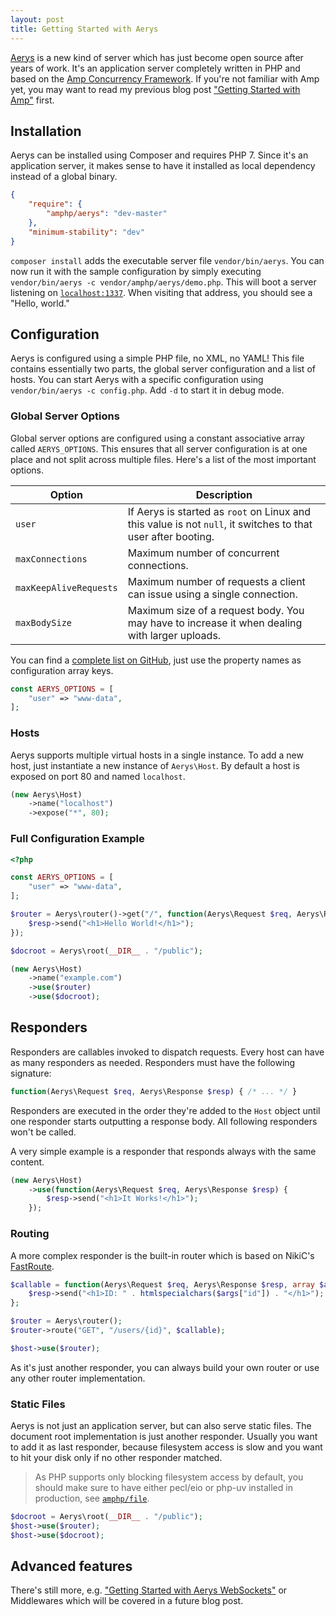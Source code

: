 ```yaml
---
layout: post
title: Getting Started with Aerys
---
```

[Aerys](https://github.com/amphp/aerys) is a new kind of server which has just become open source after years of work. It's an application server completely written in PHP and based on the [Amp Concurrency Framework](https://github.com/amphp/amp). If you're not familiar with Amp yet, you may want to read my previous blog post ["Getting Started with Amp"](/2015/09/20/getting-started-with-amp.html) first.

## Installation

Aerys can be installed using Composer and requires PHP 7. Since it's an application server, it makes sense to have it installed as local dependency instead of a global binary.

```json
{
    "require": {
        "amphp/aerys": "dev-master"
    },
    "minimum-stability": "dev"
}
```

`composer install` adds the executable server file `vendor/bin/aerys`. You can now run it with the sample configuration by simply executing `vendor/bin/aerys -c vendor/amphp/aerys/demo.php`. This will boot a server listening on [`localhost:1337`](http://localhost:1337/). When visiting that address, you should see a "Hello, world."

## Configuration

Aerys is configured using a simple PHP file, no XML, no YAML! This file contains essentially two parts, the global server configuration and a list of hosts. You can start Aerys with a specific configuration using `vendor/bin/aerys -c config.php`. Add `-d` to start it in debug mode.

### Global Server Options

Global server options are configured using a constant associative array called `AERYS_OPTIONS`. This ensures that all server configuration is at one place and not split across multiple files. Here's a list of the most important options.

Option                 | Description
-----------------------|------------
`user`                 | If Aerys is started as `root` on Linux and this value is not `null`, it switches to that user after booting.
`maxConnections`       | Maximum number of concurrent connections.
`maxKeepAliveRequests` | Maximum number of requests a client can issue using a single connection.
`maxBodySize`          | Maximum size of a request body. You may have to increase it when dealing with larger uploads.

You can find a [complete list on GitHub](https://github.com/amphp/aerys/blob/master/lib/Options.php), just use the property names as configuration array keys.

```php
const AERYS_OPTIONS = [
	"user" => "www-data",
];
```

### Hosts

Aerys supports multiple virtual hosts in a single instance. To add a new host, just instantiate a new instance of `Aerys\Host`. By default a host is exposed on port 80 and named `localhost`.

```php
(new Aerys\Host)
	->name("localhost")
	->expose("*", 80);
```

### Full Configuration Example

```php
<?php

const AERYS_OPTIONS = [
	"user" => "www-data",
];

$router = Aerys\router()->get("/", function(Aerys\Request $req, Aerys\Response $resp) {
	$resp->send("<h1>Hello World!</h1>");
});

$docroot = Aerys\root(__DIR__ . "/public");

(new Aerys\Host)
	->name("example.com")
	->use($router)
	->use($docroot);
```

## Responders

Responders are callables invoked to dispatch requests. Every host can have as many responders as needed. Responders must have the following signature:

```php
function(Aerys\Request $req, Aerys\Response $resp) { /* ... */ }
```

Responders are executed in the order they're added to the `Host` object until one responder starts outputting a response body. All following responders won't be called.

A very simple example is a responder that responds always with the same content.

```php
(new Aerys\Host)
	->use(function(Aerys\Request $req, Aerys\Response $resp) {
		$resp->send("<h1>It Works!</h1>");
	});
```

### Routing

A more complex responder is the built-in router which is based on NikiC's [FastRoute](https://github.com/nikic/FastRoute).

```php
$callable = function(Aerys\Request $req, Aerys\Response $resp, array $args) {
	$resp->send("<h1>ID: " . htmlspecialchars($args["id"]) . "</h1>");
};

$router = Aerys\router();
$router->route("GET", "/users/{id}", $callable);

$host->use($router);
```

As it's just another responder, you can always build your own router or use any other router implementation.

### Static Files

Aerys is not just an application server, but can also serve static files. The document root implementation is just another responder. Usually you want to add it as last responder, because filesystem access is slow and you want to hit your disk only if no other responder matched.

> As PHP supports only blocking filesystem access by default, you should make sure to have either pecl/eio or php-uv installed in production, see [`amphp/file`](https://github.com/amphp/file).

```php
$docroot = Aerys\root(__DIR__ . "/public");
$host->use($router);
$host->use($docroot);
```

## Advanced features

There's still more, e.g. ["Getting Started with Aerys WebSockets"](/2015/10/20/getting-started-with-aerys-websockets.html) or Middlewares which will be covered in a future blog post.
